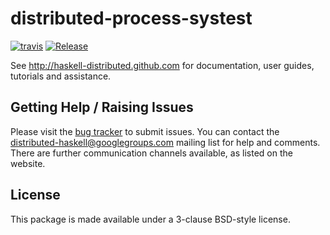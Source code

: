 # distributed-process-systest
[![travis](https://secure.travis-ci.org/haskell-distributed/distributed-process-systest.png)](http://travis-ci.org/haskell-distributed/distributed-process-systest)
[![Release](https://img.shields.io/hackage/v/distributed-process-systest.svg)](https://hackage.haskell.org/package/distributed-process-systest)

See http://haskell-distributed.github.com for documentation, user guides,
tutorials and assistance.

## Getting Help / Raising Issues

Please visit the [bug tracker](https://github.com/haskell-distributed/distributed-process-systest/issues) to submit issues. You can contact the distributed-haskell@googlegroups.com mailing list for help and comments. There are further communication channels available, as listed on the website.

## License

This package is made available under a 3-clause BSD-style license.
